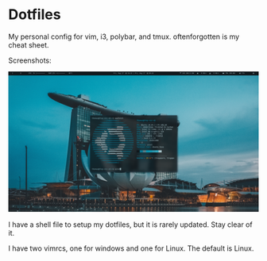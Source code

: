 # Dotfiles

My personal config for vim, i3, polybar, and tmux. oftenforgotten is my cheat sheet. 

Screenshots:

![Screenshot of Desktop](img/desktop.png)

I have a shell file to setup my dotfiles, but it is rarely updated. Stay clear of it.

I have two vimrcs, one for windows and one for Linux. The default is Linux.
